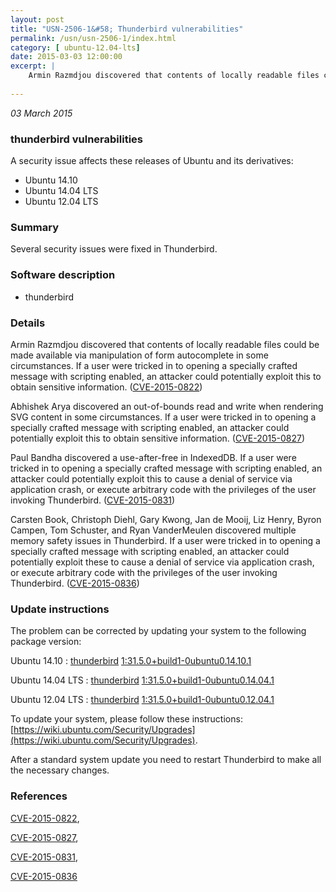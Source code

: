 ```yaml
---
layout: post
title: "USN-2506-1&#58; Thunderbird vulnerabilities"
permalink: /usn/usn-2506-1/index.html
category: [ ubuntu-12.04-lts]
date: 2015-03-03 12:00:00
excerpt: |
    Armin Razmdjou discovered that contents of locally readable files could be made available via manipulation of form autocomplete in some circumstances. If a user were tricked in to opening a specially crafted message with scripting enabled, an attacker could potentially exploit this to obtain sensitive information. ([CVE-2015-0822](http://people.ubuntu.com/~ubuntu-security/cve/CVE-2015-0822))
    
--- 
```

 
 

*03 March 2015*

### thunderbird vulnerabilities

A security issue affects these releases of Ubuntu and its derivatives:

* Ubuntu 14.10
* Ubuntu 14.04 LTS
* Ubuntu 12.04 LTS

### Summary

Several security issues were fixed in Thunderbird. 

### Software description

* thunderbird 

### Details

Armin Razmdjou discovered that contents of locally readable files could be made available via manipulation of form autocomplete in some circumstances. If a user were tricked in to opening a specially crafted message with scripting enabled, an attacker could potentially exploit this to obtain sensitive information. ([CVE-2015-0822](http://people.ubuntu.com/~ubuntu-security/cve/CVE-2015-0822))

Abhishek Arya discovered an out-of-bounds read and write when rendering SVG content in some circumstances. If a user were tricked in to opening a specially crafted message with scripting enabled, an attacker could potentially exploit this to obtain sensitive information. ([CVE-2015-0827](http://people.ubuntu.com/~ubuntu-security/cve/CVE-2015-0827))

Paul Bandha discovered a use-after-free in IndexedDB. If a user were tricked in to opening a specially crafted message with scripting enabled, an attacker could potentially exploit this to cause a denial of service via application crash, or execute arbitrary code with the privileges of the user invoking Thunderbird. ([CVE-2015-0831](http://people.ubuntu.com/~ubuntu-security/cve/CVE-2015-0831))

Carsten Book, Christoph Diehl, Gary Kwong, Jan de Mooij, Liz Henry, Byron Campen, Tom Schuster, and Ryan VanderMeulen discovered multiple memory safety issues in Thunderbird. If a user were tricked in to opening a specially crafted message with scripting enabled, an attacker could potentially exploit these to cause a denial of service via application crash, or execute arbitrary code with the privileges of the user invoking Thunderbird. ([CVE-2015-0836](http://people.ubuntu.com/~ubuntu-security/cve/CVE-2015-0836)) 

### Update instructions

The problem can be corrected by updating your system to the following package version:

Ubuntu 14.10
 : [thunderbird](https://launchpad.net/ubuntu/+source/thunderbird) <span> [1:31.5.0+build1-0ubuntu0.14.10.1](https://launchpad.net/ubuntu/+source/thunderbird/1:31.5.0+build1-0ubuntu0.14.10.1) </span> 

Ubuntu 14.04 LTS
 : [thunderbird](https://launchpad.net/ubuntu/+source/thunderbird) <span> [1:31.5.0+build1-0ubuntu0.14.04.1](https://launchpad.net/ubuntu/+source/thunderbird/1:31.5.0+build1-0ubuntu0.14.04.1) </span> 

Ubuntu 12.04 LTS
 : [thunderbird](https://launchpad.net/ubuntu/+source/thunderbird) <span> [1:31.5.0+build1-0ubuntu0.12.04.1](https://launchpad.net/ubuntu/+source/thunderbird/1:31.5.0+build1-0ubuntu0.12.04.1) </span> 

To update your system, please follow these instructions: [https://wiki.ubuntu.com/Security/Upgrades](https://wiki.ubuntu.com/Security/Upgrades).

After a standard system update you need to restart Thunderbird to make all the necessary changes. 

### References

 
 [CVE-2015-0822](http://people.ubuntu.com/~ubuntu-security/cve/CVE-2015-0822), 

 [CVE-2015-0827](http://people.ubuntu.com/~ubuntu-security/cve/CVE-2015-0827), 

 [CVE-2015-0831](http://people.ubuntu.com/~ubuntu-security/cve/CVE-2015-0831), 

 [CVE-2015-0836](http://people.ubuntu.com/~ubuntu-security/cve/CVE-2015-0836)
 

